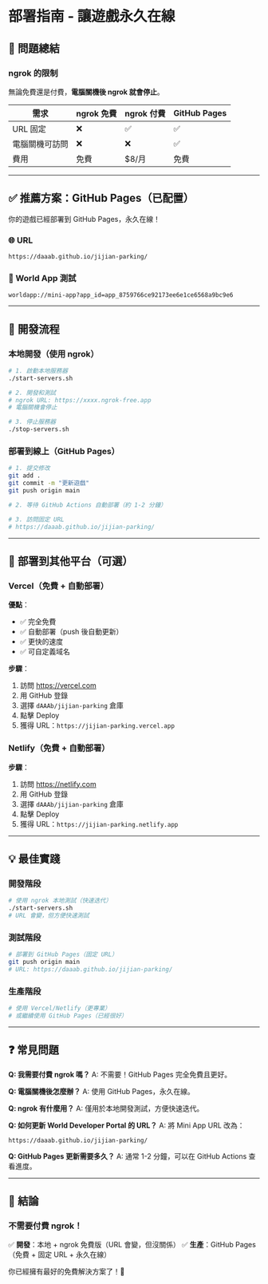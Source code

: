 # 部署指南 - 讓遊戲永久在線

## 🎯 問題總結

### ngrok 的限制
無論免費還是付費，**電腦關機後 ngrok 就會停止**。

| 需求 | ngrok 免費 | ngrok 付費 | GitHub Pages |
|------|-----------|-----------|--------------|
| URL 固定 | ❌ | ✅ | ✅ |
| 電腦關機可訪問 | ❌ | ❌ | ✅ |
| 費用 | 免費 | $8/月 | 免費 |

---

## ✅ 推薦方案：GitHub Pages（已配置）

你的遊戲已經部署到 GitHub Pages，永久在線！

### 🌐 URL
```
https://daaab.github.io/jijian-parking/
```

### 📱 World App 測試
```
worldapp://mini-app?app_id=app_8759766ce92173ee6e1ce6568a9bc9e6
```

---

## 🔄 開發流程

### 本地開發（使用 ngrok）
```bash
# 1. 啟動本地服務器
./start-servers.sh

# 2. 開發和測試
# ngrok URL: https://xxxx.ngrok-free.app
# 電腦關機會停止

# 3. 停止服務器
./stop-servers.sh
```

### 部署到線上（GitHub Pages）
```bash
# 1. 提交修改
git add .
git commit -m "更新遊戲"
git push origin main

# 2. 等待 GitHub Actions 自動部署（約 1-2 分鐘）

# 3. 訪問固定 URL
# https://daaab.github.io/jijian-parking/
```

---

## 🚀 部署到其他平台（可選）

### Vercel（免費 + 自動部署）

**優點**：
- ✅ 完全免費
- ✅ 自動部署（push 後自動更新）
- ✅ 更快的速度
- ✅ 可自定義域名

**步驟**：
1. 訪問 https://vercel.com
2. 用 GitHub 登錄
3. 選擇 `dAAAb/jijian-parking` 倉庫
4. 點擊 Deploy
5. 獲得 URL：`https://jijian-parking.vercel.app`

### Netlify（免費 + 自動部署）

**步驟**：
1. 訪問 https://netlify.com
2. 用 GitHub 登錄
3. 選擇 `dAAAb/jijian-parking` 倉庫
4. 點擊 Deploy
5. 獲得 URL：`https://jijian-parking.netlify.app`

---

## 💡 最佳實踐

### 開發階段
```bash
# 使用 ngrok 本地測試（快速迭代）
./start-servers.sh
# URL 會變，但方便快速測試
```

### 測試階段
```bash
# 部署到 GitHub Pages（固定 URL）
git push origin main
# URL: https://daaab.github.io/jijian-parking/
```

### 生產階段
```bash
# 使用 Vercel/Netlify（更專業）
# 或繼續使用 GitHub Pages（已經很好）
```

---

## ❓ 常見問題

**Q: 我需要付費 ngrok 嗎？**
A: 不需要！GitHub Pages 完全免費且更好。

**Q: 電腦關機後怎麼辦？**
A: 使用 GitHub Pages，永久在線。

**Q: ngrok 有什麼用？**
A: 僅用於本地開發測試，方便快速迭代。

**Q: 如何更新 World Developer Portal 的 URL？**
A: 將 Mini App URL 改為：
```
https://daaab.github.io/jijian-parking/
```

**Q: GitHub Pages 更新需要多久？**
A: 通常 1-2 分鐘，可以在 GitHub Actions 查看進度。

---

## 🎯 結論

### 不需要付費 ngrok！

✅ **開發**：本地 + ngrok 免費版（URL 會變，但沒關係）
✅ **生產**：GitHub Pages（免費 + 固定 URL + 永久在線）

你已經擁有最好的免費解決方案了！🎉
